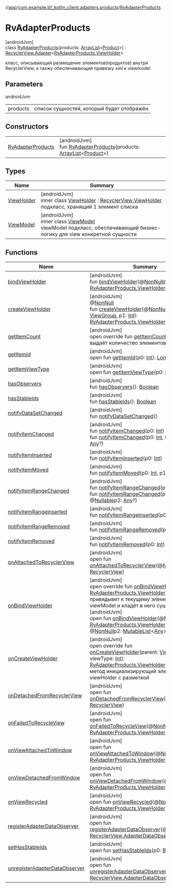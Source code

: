 //[app](../../../index.md)/[com.example.bf_kotlin_client.adapters.products](../index.md)/[RvAdapterProducts](index.md)

# RvAdapterProducts

[androidJvm]\
class [RvAdapterProducts](index.md)(products: [ArrayList](https://kotlinlang.org/api/latest/jvm/stdlib/kotlin.collections/-array-list/index.html)&lt;[Product](../../com.example.bf_kotlin_client.dtos.entities/-product/index.md)&gt;) : [RecyclerView.Adapter](https://developer.android.com/reference/kotlin/androidx/recyclerview/widget/RecyclerView.Adapter.html)&lt;[RvAdapterProducts.ViewHolder](-view-holder/index.md)&gt; 

класс, описывающий размещение элементов(продуктов) внутри RecyclerView, а такжу обеспечивающий привязку xml к viewmodel

## Parameters

androidJvm

| | |
|---|---|
| products | список сущностей, который будет отображён |

## Constructors

| | |
|---|---|
| [RvAdapterProducts](-rv-adapter-products.md) | [androidJvm]<br>fun [RvAdapterProducts](-rv-adapter-products.md)(products: [ArrayList](https://kotlinlang.org/api/latest/jvm/stdlib/kotlin.collections/-array-list/index.html)&lt;[Product](../../com.example.bf_kotlin_client.dtos.entities/-product/index.md)&gt;) |

## Types

| Name | Summary |
|---|---|
| [ViewHolder](-view-holder/index.md) | [androidJvm]<br>inner class [ViewHolder](-view-holder/index.md) : [RecyclerView.ViewHolder](https://developer.android.com/reference/kotlin/androidx/recyclerview/widget/RecyclerView.ViewHolder.html)<br>подкласс, хранящий 1 элемент списка |
| [ViewModel](-view-model/index.md) | [androidJvm]<br>inner class [ViewModel](-view-model/index.md)<br>viewModel подкласс, обеспечивающий бизнес-логику для view конкретной сущности |

## Functions

| Name | Summary |
|---|---|
| [bindViewHolder](index.md#1345956037%2FFunctions%2F-912451524) | [androidJvm]<br>fun [bindViewHolder](index.md#1345956037%2FFunctions%2F-912451524)(@[NonNull](https://developer.android.com/reference/kotlin/androidx/annotation/NonNull.html)p0: [RvAdapterProducts.ViewHolder](-view-holder/index.md), p1: [Int](https://kotlinlang.org/api/latest/jvm/stdlib/kotlin/-int/index.html)) |
| [createViewHolder](../../com.example.bf_kotlin_client.adapters.support/-rv-adapter-support/index.md#1423244545%2FFunctions%2F-912451524) | [androidJvm]<br>@[NonNull](https://developer.android.com/reference/kotlin/androidx/annotation/NonNull.html)<br>fun [createViewHolder](../../com.example.bf_kotlin_client.adapters.support/-rv-adapter-support/index.md#1423244545%2FFunctions%2F-912451524)(@[NonNull](https://developer.android.com/reference/kotlin/androidx/annotation/NonNull.html)p0: [ViewGroup](https://developer.android.com/reference/kotlin/android/view/ViewGroup.html), p1: [Int](https://kotlinlang.org/api/latest/jvm/stdlib/kotlin/-int/index.html)): [RvAdapterProducts.ViewHolder](-view-holder/index.md) |
| [getItemCount](get-item-count.md) | [androidJvm]<br>open override fun [getItemCount](get-item-count.md)(): [Int](https://kotlinlang.org/api/latest/jvm/stdlib/kotlin/-int/index.html)<br> выдаёт количество элементов/сущностей |
| [getItemId](../../com.example.bf_kotlin_client.adapters.support/-rv-adapter-support/index.md#725914875%2FFunctions%2F-912451524) | [androidJvm]<br>open fun [getItemId](../../com.example.bf_kotlin_client.adapters.support/-rv-adapter-support/index.md#725914875%2FFunctions%2F-912451524)(p0: [Int](https://kotlinlang.org/api/latest/jvm/stdlib/kotlin/-int/index.html)): [Long](https://kotlinlang.org/api/latest/jvm/stdlib/kotlin/-long/index.html) |
| [getItemViewType](../../com.example.bf_kotlin_client.adapters.support/-rv-adapter-support/index.md#714126295%2FFunctions%2F-912451524) | [androidJvm]<br>open fun [getItemViewType](../../com.example.bf_kotlin_client.adapters.support/-rv-adapter-support/index.md#714126295%2FFunctions%2F-912451524)(p0: [Int](https://kotlinlang.org/api/latest/jvm/stdlib/kotlin/-int/index.html)): [Int](https://kotlinlang.org/api/latest/jvm/stdlib/kotlin/-int/index.html) |
| [hasObservers](../../com.example.bf_kotlin_client.adapters.support/-rv-adapter-support/index.md#1092162006%2FFunctions%2F-912451524) | [androidJvm]<br>fun [hasObservers](../../com.example.bf_kotlin_client.adapters.support/-rv-adapter-support/index.md#1092162006%2FFunctions%2F-912451524)(): [Boolean](https://kotlinlang.org/api/latest/jvm/stdlib/kotlin/-boolean/index.html) |
| [hasStableIds](../../com.example.bf_kotlin_client.adapters.support/-rv-adapter-support/index.md#16685238%2FFunctions%2F-912451524) | [androidJvm]<br>fun [hasStableIds](../../com.example.bf_kotlin_client.adapters.support/-rv-adapter-support/index.md#16685238%2FFunctions%2F-912451524)(): [Boolean](https://kotlinlang.org/api/latest/jvm/stdlib/kotlin/-boolean/index.html) |
| [notifyDataSetChanged](../../com.example.bf_kotlin_client.adapters.support/-rv-adapter-support/index.md#-1095556076%2FFunctions%2F-912451524) | [androidJvm]<br>fun [notifyDataSetChanged](../../com.example.bf_kotlin_client.adapters.support/-rv-adapter-support/index.md#-1095556076%2FFunctions%2F-912451524)() |
| [notifyItemChanged](../../com.example.bf_kotlin_client.adapters.support/-rv-adapter-support/index.md#-1721030169%2FFunctions%2F-912451524) | [androidJvm]<br>fun [notifyItemChanged](../../com.example.bf_kotlin_client.adapters.support/-rv-adapter-support/index.md#-1721030169%2FFunctions%2F-912451524)(p0: [Int](https://kotlinlang.org/api/latest/jvm/stdlib/kotlin/-int/index.html))<br>fun [notifyItemChanged](../../com.example.bf_kotlin_client.adapters.support/-rv-adapter-support/index.md#748267402%2FFunctions%2F-912451524)(p0: [Int](https://kotlinlang.org/api/latest/jvm/stdlib/kotlin/-int/index.html), @[Nullable](https://developer.android.com/reference/kotlin/androidx/annotation/Nullable.html)p1: [Any](https://kotlinlang.org/api/latest/jvm/stdlib/kotlin/-any/index.html)?) |
| [notifyItemInserted](../../com.example.bf_kotlin_client.adapters.support/-rv-adapter-support/index.md#2137269507%2FFunctions%2F-912451524) | [androidJvm]<br>fun [notifyItemInserted](../../com.example.bf_kotlin_client.adapters.support/-rv-adapter-support/index.md#2137269507%2FFunctions%2F-912451524)(p0: [Int](https://kotlinlang.org/api/latest/jvm/stdlib/kotlin/-int/index.html)) |
| [notifyItemMoved](../../com.example.bf_kotlin_client.adapters.support/-rv-adapter-support/index.md#-1694317867%2FFunctions%2F-912451524) | [androidJvm]<br>fun [notifyItemMoved](../../com.example.bf_kotlin_client.adapters.support/-rv-adapter-support/index.md#-1694317867%2FFunctions%2F-912451524)(p0: [Int](https://kotlinlang.org/api/latest/jvm/stdlib/kotlin/-int/index.html), p1: [Int](https://kotlinlang.org/api/latest/jvm/stdlib/kotlin/-int/index.html)) |
| [notifyItemRangeChanged](../../com.example.bf_kotlin_client.adapters.support/-rv-adapter-support/index.md#1769183193%2FFunctions%2F-912451524) | [androidJvm]<br>fun [notifyItemRangeChanged](../../com.example.bf_kotlin_client.adapters.support/-rv-adapter-support/index.md#1769183193%2FFunctions%2F-912451524)(p0: [Int](https://kotlinlang.org/api/latest/jvm/stdlib/kotlin/-int/index.html), p1: [Int](https://kotlinlang.org/api/latest/jvm/stdlib/kotlin/-int/index.html))<br>fun [notifyItemRangeChanged](../../com.example.bf_kotlin_client.adapters.support/-rv-adapter-support/index.md#1916975740%2FFunctions%2F-912451524)(p0: [Int](https://kotlinlang.org/api/latest/jvm/stdlib/kotlin/-int/index.html), p1: [Int](https://kotlinlang.org/api/latest/jvm/stdlib/kotlin/-int/index.html), @[Nullable](https://developer.android.com/reference/kotlin/androidx/annotation/Nullable.html)p2: [Any](https://kotlinlang.org/api/latest/jvm/stdlib/kotlin/-any/index.html)?) |
| [notifyItemRangeInserted](../../com.example.bf_kotlin_client.adapters.support/-rv-adapter-support/index.md#-2104748521%2FFunctions%2F-912451524) | [androidJvm]<br>fun [notifyItemRangeInserted](../../com.example.bf_kotlin_client.adapters.support/-rv-adapter-support/index.md#-2104748521%2FFunctions%2F-912451524)(p0: [Int](https://kotlinlang.org/api/latest/jvm/stdlib/kotlin/-int/index.html), p1: [Int](https://kotlinlang.org/api/latest/jvm/stdlib/kotlin/-int/index.html)) |
| [notifyItemRangeRemoved](../../com.example.bf_kotlin_client.adapters.support/-rv-adapter-support/index.md#999899269%2FFunctions%2F-912451524) | [androidJvm]<br>fun [notifyItemRangeRemoved](../../com.example.bf_kotlin_client.adapters.support/-rv-adapter-support/index.md#999899269%2FFunctions%2F-912451524)(p0: [Int](https://kotlinlang.org/api/latest/jvm/stdlib/kotlin/-int/index.html), p1: [Int](https://kotlinlang.org/api/latest/jvm/stdlib/kotlin/-int/index.html)) |
| [notifyItemRemoved](../../com.example.bf_kotlin_client.adapters.support/-rv-adapter-support/index.md#-189254469%2FFunctions%2F-912451524) | [androidJvm]<br>fun [notifyItemRemoved](../../com.example.bf_kotlin_client.adapters.support/-rv-adapter-support/index.md#-189254469%2FFunctions%2F-912451524)(p0: [Int](https://kotlinlang.org/api/latest/jvm/stdlib/kotlin/-int/index.html)) |
| [onAttachedToRecyclerView](../../com.example.bf_kotlin_client.adapters.support/-rv-adapter-support/index.md#-1243461790%2FFunctions%2F-912451524) | [androidJvm]<br>open fun [onAttachedToRecyclerView](../../com.example.bf_kotlin_client.adapters.support/-rv-adapter-support/index.md#-1243461790%2FFunctions%2F-912451524)(@[NonNull](https://developer.android.com/reference/kotlin/androidx/annotation/NonNull.html)p0: [RecyclerView](https://developer.android.com/reference/kotlin/androidx/recyclerview/widget/RecyclerView.html)) |
| [onBindViewHolder](on-bind-view-holder.md) | [androidJvm]<br>open override fun [onBindViewHolder](on-bind-view-holder.md)(holder: [RvAdapterProducts.ViewHolder](-view-holder/index.md), position: [Int](https://kotlinlang.org/api/latest/jvm/stdlib/kotlin/-int/index.html))<br> привядывет к текущему элементу viewModel и кладёт в него сущность<br>[androidJvm]<br>open fun [onBindViewHolder](index.md#521772888%2FFunctions%2F-912451524)(@[NonNull](https://developer.android.com/reference/kotlin/androidx/annotation/NonNull.html)p0: [RvAdapterProducts.ViewHolder](-view-holder/index.md), p1: [Int](https://kotlinlang.org/api/latest/jvm/stdlib/kotlin/-int/index.html), @[NonNull](https://developer.android.com/reference/kotlin/androidx/annotation/NonNull.html)p2: [MutableList](https://kotlinlang.org/api/latest/jvm/stdlib/kotlin.collections/-mutable-list/index.html)&lt;[Any](https://kotlinlang.org/api/latest/jvm/stdlib/kotlin/-any/index.html)&gt;) |
| [onCreateViewHolder](on-create-view-holder.md) | [androidJvm]<br>open override fun [onCreateViewHolder](on-create-view-holder.md)(parent: [ViewGroup](https://developer.android.com/reference/kotlin/android/view/ViewGroup.html), viewType: [Int](https://kotlinlang.org/api/latest/jvm/stdlib/kotlin/-int/index.html)): [RvAdapterProducts.ViewHolder](-view-holder/index.md)<br> метод инициализирующий элемент и его viewHolder с разметкой |
| [onDetachedFromRecyclerView](../../com.example.bf_kotlin_client.adapters.support/-rv-adapter-support/index.md#-1201433889%2FFunctions%2F-912451524) | [androidJvm]<br>open fun [onDetachedFromRecyclerView](../../com.example.bf_kotlin_client.adapters.support/-rv-adapter-support/index.md#-1201433889%2FFunctions%2F-912451524)(@[NonNull](https://developer.android.com/reference/kotlin/androidx/annotation/NonNull.html)p0: [RecyclerView](https://developer.android.com/reference/kotlin/androidx/recyclerview/widget/RecyclerView.html)) |
| [onFailedToRecycleView](index.md#-1845840957%2FFunctions%2F-912451524) | [androidJvm]<br>open fun [onFailedToRecycleView](index.md#-1845840957%2FFunctions%2F-912451524)(@[NonNull](https://developer.android.com/reference/kotlin/androidx/annotation/NonNull.html)p0: [RvAdapterProducts.ViewHolder](-view-holder/index.md)): [Boolean](https://kotlinlang.org/api/latest/jvm/stdlib/kotlin/-boolean/index.html) |
| [onViewAttachedToWindow](index.md#1773067165%2FFunctions%2F-912451524) | [androidJvm]<br>open fun [onViewAttachedToWindow](index.md#1773067165%2FFunctions%2F-912451524)(@[NonNull](https://developer.android.com/reference/kotlin/androidx/annotation/NonNull.html)p0: [RvAdapterProducts.ViewHolder](-view-holder/index.md)) |
| [onViewDetachedFromWindow](index.md#994450522%2FFunctions%2F-912451524) | [androidJvm]<br>open fun [onViewDetachedFromWindow](index.md#994450522%2FFunctions%2F-912451524)(@[NonNull](https://developer.android.com/reference/kotlin/androidx/annotation/NonNull.html)p0: [RvAdapterProducts.ViewHolder](-view-holder/index.md)) |
| [onViewRecycled](index.md#-1228038465%2FFunctions%2F-912451524) | [androidJvm]<br>open fun [onViewRecycled](index.md#-1228038465%2FFunctions%2F-912451524)(@[NonNull](https://developer.android.com/reference/kotlin/androidx/annotation/NonNull.html)p0: [RvAdapterProducts.ViewHolder](-view-holder/index.md)) |
| [registerAdapterDataObserver](../../com.example.bf_kotlin_client.adapters.support/-rv-adapter-support/index.md#-149943229%2FFunctions%2F-912451524) | [androidJvm]<br>open fun [registerAdapterDataObserver](../../com.example.bf_kotlin_client.adapters.support/-rv-adapter-support/index.md#-149943229%2FFunctions%2F-912451524)(@[NonNull](https://developer.android.com/reference/kotlin/androidx/annotation/NonNull.html)p0: [RecyclerView.AdapterDataObserver](https://developer.android.com/reference/kotlin/androidx/recyclerview/widget/RecyclerView.AdapterDataObserver.html)) |
| [setHasStableIds](../../com.example.bf_kotlin_client.adapters.support/-rv-adapter-support/index.md#1991189249%2FFunctions%2F-912451524) | [androidJvm]<br>open fun [setHasStableIds](../../com.example.bf_kotlin_client.adapters.support/-rv-adapter-support/index.md#1991189249%2FFunctions%2F-912451524)(p0: [Boolean](https://kotlinlang.org/api/latest/jvm/stdlib/kotlin/-boolean/index.html)) |
| [unregisterAdapterDataObserver](../../com.example.bf_kotlin_client.adapters.support/-rv-adapter-support/index.md#607934410%2FFunctions%2F-912451524) | [androidJvm]<br>open fun [unregisterAdapterDataObserver](../../com.example.bf_kotlin_client.adapters.support/-rv-adapter-support/index.md#607934410%2FFunctions%2F-912451524)(@[NonNull](https://developer.android.com/reference/kotlin/androidx/annotation/NonNull.html)p0: [RecyclerView.AdapterDataObserver](https://developer.android.com/reference/kotlin/androidx/recyclerview/widget/RecyclerView.AdapterDataObserver.html)) |

